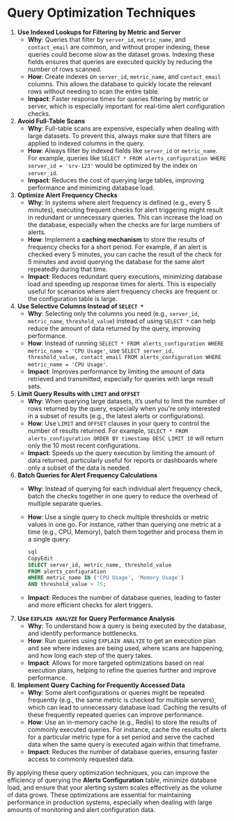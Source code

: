 # Query Optimization Techniques

1. **Use Indexed Lookups for Filtering by Metric and Server**
    - **Why**: Queries that filter by `server_id`, `metric_name`, and `contact_email` are common, and without proper indexing, these queries could become slow as the dataset grows. Indexing these fields ensures that queries are executed quickly by reducing the number of rows scanned.
    - **How**: Create indexes on `server_id`, `metric_name`, and `contact_email` columns. This allows the database to quickly locate the relevant rows without needing to scan the entire table.
    - **Impact**: Faster response times for queries filtering by metric or server, which is especially important for real-time alert configuration checks.
2. **Avoid Full-Table Scans**
    - **Why**: Full-table scans are expensive, especially when dealing with large datasets. To prevent this, always make sure that filters are applied to indexed columns in the query.
    - **How**: Always filter by indexed fields like `server_id` or `metric_name`. For example, queries like `SELECT * FROM alerts_configuration WHERE server_id = 'srv-123'` would be optimized by the index on `server_id`.
    - **Impact**: Reduces the cost of querying large tables, improving performance and minimizing database load.
3. **Optimize Alert Frequency Checks**
    - **Why**: In systems where alert frequency is defined (e.g., every 5 minutes), executing frequent checks for alert triggering might result in redundant or unnecessary queries. This can increase the load on the database, especially when the checks are for large numbers of alerts.
    - **How**: Implement a **caching mechanism** to store the results of frequency checks for a short period. For example, if an alert is checked every 5 minutes, you can cache the result of the check for 5 minutes and avoid querying the database for the same alert repeatedly during that time.
    - **Impact**: Reduces redundant query executions, minimizing database load and speeding up response times for alerts. This is especially useful for scenarios where alert frequency checks are frequent or the configuration table is large.
4. **Use Selective Columns Instead of `SELECT *`**
    - **Why**: Selecting only the columns you need (e.g., `server_id`, `metric_name`, `threshold_value`) instead of using `SELECT *` can help reduce the amount of data returned by the query, improving performance.
    - **How**: Instead of running `SELECT * FROM alerts_configuration WHERE metric_name = 'CPU Usage'`, use `SELECT server_id, threshold_value, contact_email FROM alerts_configuration WHERE metric_name = 'CPU Usage'`.
    - **Impact**: Improves performance by limiting the amount of data retrieved and transmitted, especially for queries with large result sets.
5. **Limit Query Results with `LIMIT` and `OFFSET`**
    - **Why**: When querying large datasets, it’s useful to limit the number of rows returned by the query, especially when you're only interested in a subset of results (e.g., the latest alerts or configurations).
    - **How**: Use `LIMIT` and `OFFSET` clauses in your query to control the number of results returned. For example, `SELECT * FROM alerts_configuration ORDER BY timestamp DESC LIMIT 10` will return only the 10 most recent configurations.
    - **Impact**: Speeds up the query execution by limiting the amount of data returned, particularly useful for reports or dashboards where only a subset of the data is needed.
6. **Batch Queries for Alert Frequency Calculations**
    - **Why**: Instead of querying for each individual alert frequency check, batch the checks together in one query to reduce the overhead of multiple separate queries.
    - **How**: Use a single query to check multiple thresholds or metric values in one go. For instance, rather than querying one metric at a time (e.g., CPU, Memory), batch them together and process them in a single query:
        
        ```sql
        sql
        CopyEdit
        SELECT server_id, metric_name, threshold_value
        FROM alerts_configuration
        WHERE metric_name IN ('CPU Usage', 'Memory Usage')
        AND threshold_value > 75;
        
        ```
        
    - **Impact**: Reduces the number of database queries, leading to faster and more efficient checks for alert triggers.
7. **Use `EXPLAIN ANALYZE` for Query Performance Analysis**
    - **Why**: To understand how a query is being executed by the database, and identify performance bottlenecks.
    - **How**: Run queries using `EXPLAIN ANALYZE` to get an execution plan and see where indexes are being used, where scans are happening, and how long each step of the query takes.
    - **Impact**: Allows for more targeted optimizations based on real execution plans, helping to refine the queries further and improve performance.
8. **Implement Query Caching for Frequently Accessed Data**
    - **Why**: Some alert configurations or queries might be repeated frequently (e.g., the same metric is checked for multiple servers), which can lead to unnecessary database load. Caching the results of these frequently repeated queries can improve performance.
    - **How**: Use an in-memory cache (e.g., Redis) to store the results of commonly executed queries. For instance, cache the results of alerts for a particular metric type for a set period and serve the cached data when the same query is executed again within that timeframe.
    - **Impact**: Reduces the number of database queries, ensuring faster access to commonly requested data.

By applying these query optimization techniques, you can improve the efficiency of querying the **Alerts Configuration** table, minimize database load, and ensure that your alerting system scales effectively as the volume of data grows. These optimizations are essential for maintaining performance in production systems, especially when dealing with large amounts of monitoring and alert configuration data.